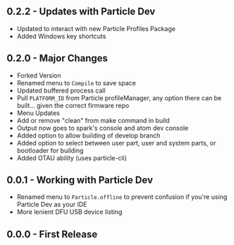 ## 0.2.2 - Updates with Particle Dev

* Updated to interact with new Particle Profiles Package
* Added Windows key shortcuts

## 0.2.0 - Major Changes

* Forked Version
* Renamed menu to `Compile` to save space
* Updated buffered process call
* Pull `PLATFORM_ID` from Particle profileManager, any option there can be built... given the correct firmware repo
* Menu Updates
* Add or remove "clean" from make command in build
* Output now goes to spark's console and atom dev console
* Added option to allow building of develop branch
* Added option to select between user part, user and system parts, or bootloader for building
* Added OTAU ability (uses particle-cli)

## 0.0.1 - Working with Particle Dev

* Renamed menu to `Particle.offline` to prevent confusion if you're using Particle Dev as your IDE
* More lenient DFU USB device listing

## 0.0.0 - First Release
